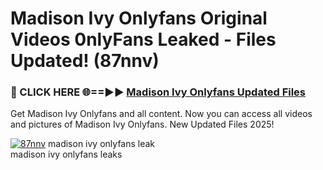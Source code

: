 # Madison Ivy Onlyfans Original Videos 0nlyFans Leaked - Files Updated! (87nnv)

<h3>🔴 CLICK HERE 🌐==►► <a href="https://tinyurl.com/ms9xzufz" rel="nofollow">Madison Ivy Onlyfans Updated Files</a></h3>

Get Madison Ivy Onlyfans and all content. Now you can access all videos and pictures of Madison Ivy Onlyfans. New Updated Files 2025!

[![87nnv](https://i.imgur.com/PQ7UWWw.gif)](https://tinyurl.com/ms9xzufz)
madison ivy onlyfans leak<br>
madison ivy onlyfans leaks